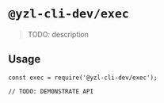 # `@yzl-cli-dev/exec`

> TODO: description

## Usage

```
const exec = require('@yzl-cli-dev/exec');

// TODO: DEMONSTRATE API
```

